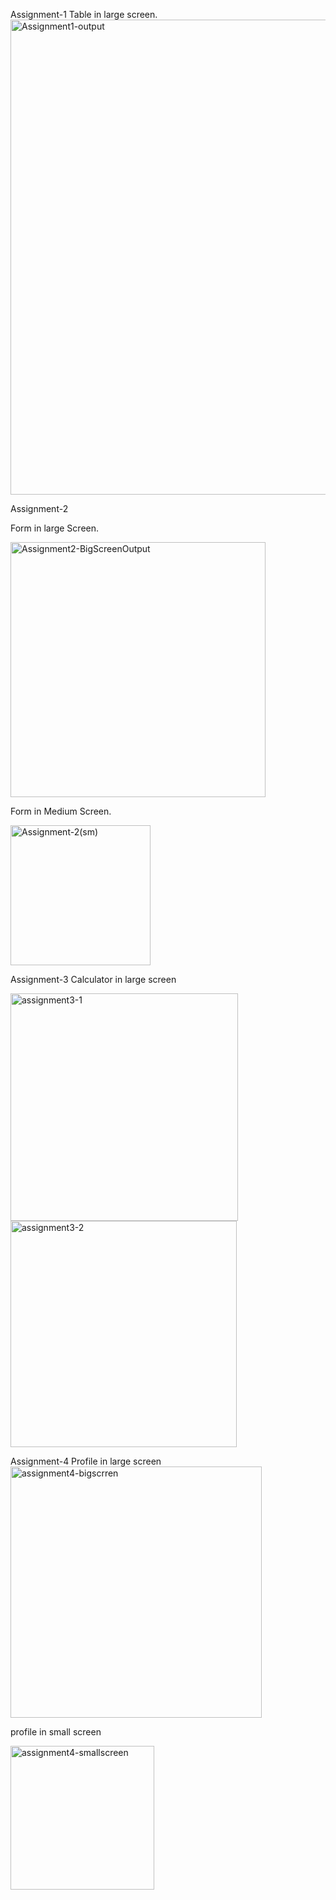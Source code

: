 Assignment-1
Table in large screen.
<img width="760" alt="Assignment1-output" src="https://github.com/user-attachments/assets/129fb929-68ba-4432-8ab5-5e23cda4ac50">


Assignment-2

Form in large Screen.

<img width="408" alt="Assignment2-BigScreenOutput" src="https://github.com/user-attachments/assets/29acf366-9a1e-4a96-85ab-17641bf91e2a">

Form in Medium Screen.

<img width="224" alt="Assignment-2(sm)" src="https://github.com/user-attachments/assets/e10ebec5-491e-406b-8923-5583b1a26e81">

Assignment-3
Calculator in large screen

<img width="364" alt="assignment3-1" src="https://github.com/user-attachments/assets/25dcced7-f977-4d69-b767-970fcc76dd16">
<img width="362" alt="assignment3-2" src="https://github.com/user-attachments/assets/e41bc15b-57f0-4004-b733-df4ab03d7bd7">


Assignment-4
Profile in large screen
<img width="402" alt="assignment4-bigscrren" src="https://github.com/user-attachments/assets/d3ea939a-4020-4182-8649-03afcf24e6c5">


profile in small screen


<img width="230" alt="assignment4-smallscreen" src="https://github.com/user-attachments/assets/a51484f1-5263-4a83-b73f-7417b71eba54">
